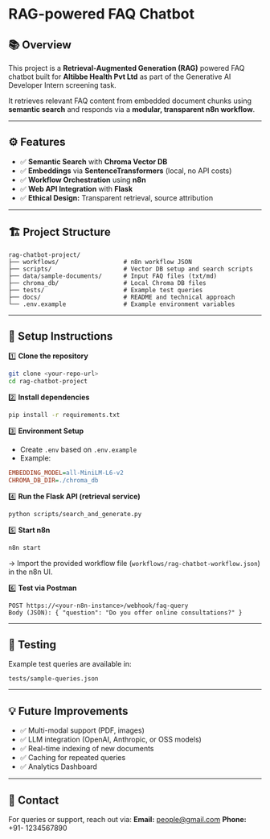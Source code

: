 # RAG-powered FAQ Chatbot

## 📚 Overview

This project is a **Retrieval-Augmented Generation (RAG)** powered FAQ chatbot built for **Altibbe Health Pvt Ltd** as part of the Generative AI Developer Intern screening task.

It retrieves relevant FAQ content from embedded document chunks using **semantic search** and responds via a **modular, transparent n8n workflow**.

---

## ⚙️ Features

* ✅ **Semantic Search** with **Chroma Vector DB**
* ✅ **Embeddings** via **SentenceTransformers** (local, no API costs)
* ✅ **Workflow Orchestration** using **n8n**
* ✅ **Web API Integration** with **Flask**
* ✅ **Ethical Design:** Transparent retrieval, source attribution

---

## 🏗️ Project Structure

```
rag-chatbot-project/
├── workflows/                  # n8n workflow JSON
├── scripts/                    # Vector DB setup and search scripts
├── data/sample-documents/      # Input FAQ files (txt/md)
├── chroma_db/                  # Local Chroma DB files
├── tests/                      # Example test queries
├── docs/                       # README and technical approach
└── .env.example                # Example environment variables
```

---

## 🚀 Setup Instructions

1️⃣ **Clone the repository**

```bash
git clone <your-repo-url>
cd rag-chatbot-project
```

2️⃣ **Install dependencies**

```bash
pip install -r requirements.txt
```

3️⃣ **Environment Setup**

* Create `.env` based on `.env.example`
* Example:

```ini
EMBEDDING_MODEL=all-MiniLM-L6-v2
CHROMA_DB_DIR=./chroma_db
```

4️⃣ **Run the Flask API (retrieval service)**

```bash
python scripts/search_and_generate.py
```

5️⃣ **Start n8n**

```bash
n8n start
```

→ Import the provided workflow file (`workflows/rag-chatbot-workflow.json`) in the n8n UI.

6️⃣ **Test via Postman**

```http
POST https://<your-n8n-instance>/webhook/faq-query
Body (JSON): { "question": "Do you offer online consultations?" }
```

---

## 🧪 Testing

Example test queries are available in:

```
tests/sample-queries.json
```

---

## 💡 Future Improvements

* ✅ Multi-modal support (PDF, images)
* ✅ LLM integration (OpenAI, Anthropic, or OSS models)
* ✅ Real-time indexing of new documents
* ✅ Caching for repeated queries
* ✅ Analytics Dashboard

---

## 📩 Contact

For queries or support, reach out via:
**Email:** [people@gmail.com](mailto:people@gmail.com)
**Phone:** +91- 1234567890